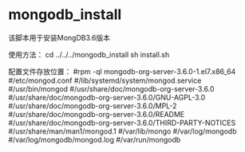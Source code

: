 # mongodb_install

该脚本用于安装MongDB3.6版本

使用方法：
cd ../../../mongodb_install
sh install.sh

配置文件存放位置：
#rpm -ql  mongodb-org-server-3.6.0-1.el7.x86_64
#/etc/mongod.conf
#/lib/systemd/system/mongod.service
#/usr/bin/mongod
#/usr/share/doc/mongodb-org-server-3.6.0
#/usr/share/doc/mongodb-org-server-3.6.0/GNU-AGPL-3.0
#/usr/share/doc/mongodb-org-server-3.6.0/MPL-2
#/usr/share/doc/mongodb-org-server-3.6.0/README
#/usr/share/doc/mongodb-org-server-3.6.0/THIRD-PARTY-NOTICES
#/usr/share/man/man1/mongod.1
#/var/lib/mongo
#/var/log/mongodb
#/var/log/mongodb/mongod.log
#/var/run/mongodb
